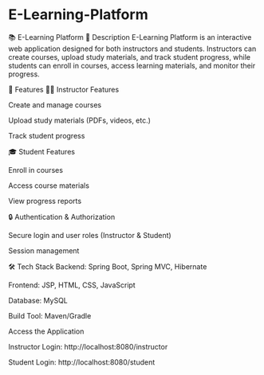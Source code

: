 # E-Learning-Platform
📚 E-Learning Platform
📖 Description
E-Learning Platform is an interactive web application designed for both instructors and students. Instructors can create courses, upload study materials, and track student progress, while students can enroll in courses, access learning materials, and monitor their progress.

🚀 Features
🧑‍🏫 Instructor Features

Create and manage courses

Upload study materials (PDFs, videos, etc.)

Track student progress

🎓 Student Features

Enroll in courses

Access course materials

View progress reports

🔒 Authentication & Authorization

Secure login and user roles (Instructor & Student)

Session management

🛠️ Tech Stack
Backend: Spring Boot, Spring MVC, Hibernate

Frontend: JSP, HTML, CSS, JavaScript

Database: MySQL

Build Tool: Maven/Gradle

Access the Application

Instructor Login: http://localhost:8080/instructor

Student Login: http://localhost:8080/student
